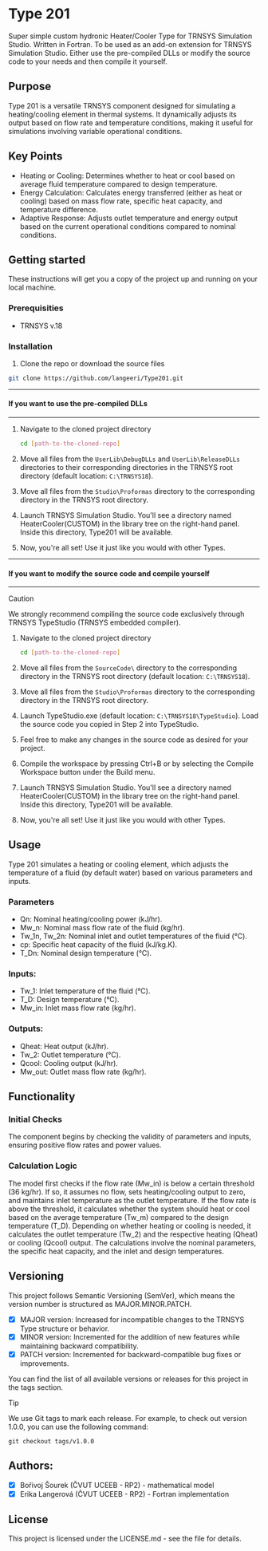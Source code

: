 # Type 201
Super simple custom hydronic Heater/Cooler Type for TRNSYS Simulation Studio. Written in Fortran. To be used as an add-on extension for TRNSYS Simulation Studio. Either use the pre-compiled DLLs or modify the source code to your needs and then compile it yourself. 

## Purpose
Type 201 is a versatile TRNSYS component designed for simulating a heating/cooling element in thermal systems. It dynamically adjusts its output based on flow rate and temperature conditions, making it useful for simulations involving variable operational conditions.

## Key Points
- Heating or Cooling: Determines whether to heat or cool based on average fluid temperature compared to design temperature.
- Energy Calculation: Calculates energy transferred (either as heat or cooling) based on mass flow rate, specific heat capacity, and temperature difference.
- Adaptive Response: Adjusts outlet temperature and energy output based on the current operational conditions compared to nominal conditions.

## Getting started 
These instructions will get you a copy of the project up and running on your local machine.

### Prerequisities
- TRNSYS v.18 

### Installation
1. Clone the repo or download the source files
   
  ```bash
  git clone https://github.com/langeeri/Type201.git
```
---  
#### If you want to use the pre-compiled DLLs
---
1. Navigate to the cloned project directory

   ```bash
   cd [path-to-the-cloned-repo]
   ```

3. Move all files from the `UserLib\DebugDLLs` and `UserLib\ReleaseDLLs` directories to their corresponding directories in the TRNSYS root directory (default location: `C:\TRNSYS18`).
4. Move all files from the `Studio\Proformas` directory to the corresponding directory in the TRNSYS root directory.
5. Launch TRNSYS Simulation Studio. You'll see a directory named HeaterCooler(CUSTOM) in the library tree on the right-hand panel. Inside this directory, Type201 will be available.
6. Now, you're all set! Use it just like you would with other Types.
---  
#### If you want to modify the source code and compile yourself
---
> [!CAUTION]
> We strongly recommend compiling the source code exclusively through TRNSYS TypeStudio (TRNSYS embedded compiler).
> 
1. Navigate to the cloned project directory

   ```bash
   cd [path-to-the-cloned-repo]
   ```
2. Move all files from the `SourceCode\` directory to the corresponding directory in the TRNSYS root directory (default location: `C:\TRNSYS18`).
3. Move all files from the `Studio\Proformas` directory to the corresponding directory in the TRNSYS root directory.
4. Launch TypeStudio.exe (default location: `C:\TRNSYS18\TypeStudio`). Load the source code you copied in Step 2 into TypeStudio.
5. Feel free to make any changes in the source code as desired for your project.
6. Compile the workspace by pressing Ctrl+B or by selecting the Compile Workspace button under the Build menu.
7. Launch TRNSYS Simulation Studio. You'll see a directory named HeaterCooler(CUSTOM) in the library tree on the right-hand panel. Inside this directory, Type201 will be available.
8. Now, you're all set! Use it just like you would with other Types.

## Usage
Type 201 simulates a heating or cooling element, which adjusts the temperature of a fluid (by default water) based on various parameters and inputs.
### Parameters
- Qn: Nominal heating/cooling power (kJ/hr).
- Mw_n: Nominal mass flow rate of the fluid (kg/hr).
- Tw_1n, Tw_2n: Nominal inlet and outlet temperatures of the fluid (°C).
- cp: Specific heat capacity of the fluid (kJ/kg.K).
- T_Dn: Nominal design temperature (°C).
### Inputs:
- Tw_1: Inlet temperature of the fluid (°C).
- T_D: Design temperature (°C).
- Mw_in: Inlet mass flow rate (kg/hr).
### Outputs:
- Qheat: Heat output (kJ/hr).
- Tw_2: Outlet temperature (°C).
- Qcool: Cooling output (kJ/hr).
- Mw_out: Outlet mass flow rate (kg/hr).

## Functionality
### Initial Checks
The component begins by checking the validity of parameters and inputs, ensuring positive flow rates and power values.
### Calculation Logic
The model first checks if the flow rate (Mw_in) is below a certain threshold (36 kg/hr). If so, it assumes no flow, sets heating/cooling output to zero, and maintains inlet temperature as the outlet temperature.
If the flow rate is above the threshold, it calculates whether the system should heat or cool based on the average temperature (Tw_m) compared to the design temperature (T_D).
Depending on whether heating or cooling is needed, it calculates the outlet temperature (Tw_2) and the respective heating (Qheat) or cooling (Qcool) output.
The calculations involve the nominal parameters, the specific heat capacity, and the inlet and design temperatures.

## Versioning
This project follows Semantic Versioning (SemVer), which means the version number is structured as MAJOR.MINOR.PATCH.

- [x] MAJOR version: Increased for incompatible changes to the TRNSYS Type structure or behavior.
- [x] MINOR version: Incremented for the addition of new features while maintaining backward compatibility.
- [x] PATCH version: Incremented for backward-compatible bug fixes or improvements.

You can find the list of all available versions or releases for this project in the tags section. 

> [!TIP]
> We use Git tags to mark each release. For example, to check out version 1.0.0, you can use the following command:
   ```git
  git checkout tags/v1.0.0
   ```
## Authors:
- [x] Bořivoj Šourek (ČVUT UCEEB - RP2) - mathematical model
- [x] Erika Langerová (ČVUT UCEEB - RP2) - Fortran implementation

## License 
This project is licensed under the LICENSE.md - see the file for details.
 
